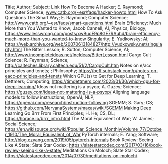 Title; Author; Subject; Link
How To Become A Hacker; E. Raymond; Computer Science; www.catb.org/~esr/faqs/hacker-howto.html
How To Ask Questions The Smart Way; E. Raymond; Computer Science; http://www.catb.org/~esr/faqs/smart-questions.html
Brain Efficiency: Much More than You Wanted to Know; Jacob Cannell; AI, Physics, Biology; https://www.lesswrong.com/posts/xwBuoE9p8GE7RAuhd/brain-efficiency-much-more-than-you-wanted-to-know
Singularity; E. Yudkowsky; AI; https://web.archive.org/web/20070613184827/http://yudkowsky.net/singularity.html
The Bitter Lesson; R. Sutton; Computer Science, AI; http://www.incompleteideas.net/IncIdeas/BitterLesson.html
Cargo Cult Science; R. Feynman; Science; http://calteches.library.caltech.edu/51/2/CargoCult.htm
Notes on e/acc principles and tenets; ; Philosophy; https://beff.substack.com/p/notes-on-eacc-principles-and-tenets
Which GPU(s) to Get for Deep Learning; T. Dettmers; Computing; https://timdettmers.com/2023/01/30/which-gpu-for-deep-learning/
Ideas not mattering is a psyop; A. Guzey; Science; https://guzey.com/ideas-not-mattering-is-a-psyop/
Aligning language models to follow instructions; OpenAI; NLP; https://openai.com/research/instruction-following
SGEMM; S. Gary; CS; https://github.com/NervanaSystems/maxas/wiki/SGEMM
Making Deep Learning Go Brrr From First Principles; H. He; CS, DL; https://horace.io/brrr_intro.html
The Moral Equivalent of War; W. James; Social Science; https://en.wikisource.org/wiki/Popular_Science_Monthly/Volume_77/October_1910/The_Moral_Equivalent_of_War
PyTorch internals; E. Yang; Software; http://blog.ezyang.com/2019/05/pytorch-internals
Book Review: Seeing Like A State; Slate Star Codex; https://slatestarcodex.com/2017/03/16/book-review-seeing-like-a-state/
Meditations On Moloch; Slate Star Codex; https://slatestarcodex.com/2014/07/30/meditations-on-moloch/
